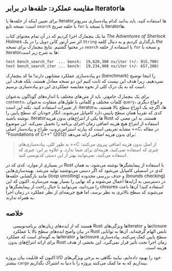 ## مقایسه عملکرد: حلقه‌ها در برابر Iteratorها

برای تعیین اینکه از حلقه‌ها یا iteratorها استفاده کنید، باید بدانید کدام پیاده‌سازی سریع‌تر است: نسخه تابع `search` با حلقه صریح `for` یا نسخه با iteratorها.

ما یک بنچمارک اجرا کردیم که در آن تمام محتوای کتاب _The Adventures of Sherlock Holmes_ اثر سر آرتور کانن دویل را در یک `String` بارگذاری کردیم و به دنبال کلمه _the_ در محتوا گشتیم. نتایج بنچمارک برای نسخه `search` با استفاده از حلقه `for` و نسخه با iteratorها به شرح زیر است:

```text
test bench_search_for  ... bench:  19,620,300 ns/iter (+/- 915,700)
test bench_search_iter ... bench:  19,234,900 ns/iter (+/- 657,200)
```

دو پیاده‌سازی عملکرد مشابهی دارند! ما کد بنچمارک (benchmark) را اینجا توضیح نمی‌دهیم، زیرا هدف این نیست که ثابت کنیم این دو نسخه معادل هستند، بلکه هدف این است که به یک درک کلی از نحوه مقایسه عملکردی این دو پیاده‌سازی برسیم.

برای یک بنچمارک جامع‌تر، باید از متن‌های مختلف با اندازه‌های گوناگون به‌عنوان `contents`، کلمات مختلف و کلماتی با طول‌های متفاوت به‌عنوان `query`، و انواع دیگری از تغییرات استفاده کنید. نکته این است: iteratorها، اگرچه یک انتزاع سطح بالا هستند، به کدی که تقریباً همان سطح پایینی دارد کامپایل می‌شوند، انگار خودتان کد سطح پایین را نوشته باشید. iteratorها یکی از _انتزاع‌های بدون هزینه_ Rust هستند، به این معنی که استفاده از انتزاع هیچ هزینه اضافی زمان اجرای برنامه را تحمیل نمی‌کند. این موضوع مشابه تعریفی است که بیارنه استراس‌تروپ، طراح و پیاده‌ساز اصلی ++C، در مقاله "Foundations of C++" (2012) برای _بدون هزینه اضافی_ ارائه می‌دهد:

> به طور کلی، پیاده‌سازی‌های ++C از اصل بدون هزینه اضافی پیروی می‌کنند: چیزی که استفاده نمی‌کنید، هزینه‌ای برای شما ندارد. و علاوه بر این: چیزی که استفاده می‌کنید، نمی‌توانید بهتر از این دستی کدنویسی کنید.

در بسیاری از موارد، کدی که در Rust با استفاده از پیمایشگرها نوشته می‌شود، به همان کدی در اسمبلی کامپایل می‌شود که اگر دستی می‌نوشتید تولید می‌شد. بهینه‌سازی‌هایی مانند بازگشایی حلقه‌ها (loop unrolling) و حذف بررسی محدوده (bounds checking) در دسترسی به آرایه‌ها اعمال می‌شوند و کد نهایی را بسیار بهینه می‌سازند. اکنون که این را می‌دانید، می‌توانید با خیال راحت از پیمایشگرها و closures استفاده کنید! آن‌ها باعث می‌شوند کد سطح بالاتری به نظر برسد، اما هیچ جریمه‌ای از نظر عملکرد در زمان اجرا به همراه ندارند.

## خلاصه

<div dir="rtl">
closureها و iteratorها ویژگی‌های Rust هستند که از ایده‌های زبان‌های برنامه‌نویسی تابعی الهام گرفته‌اند. آن‌ها به توانایی Rust در بیان واضح ایده‌های سطح بالا با عملکرد سطح پایین کمک می‌کنند. پیاده‌سازی closureها و iteratorها به گونه‌ای است که عملکرد زمان اجرا تحت تأثیر قرار نمی‌گیرد. این بخشی از هدف Rust برای ارائه انتزاع‌های بدون هزینه است.
</div>

اکنون که قابلیت بیان پروژه I/O خود را بهبود داده‌ایم، بیایید نگاهی به برخی ویژگی‌های بیشتر `cargo` بیندازیم که به ما کمک می‌کنند پروژه را با دنیا به اشتراک بگذاریم.
